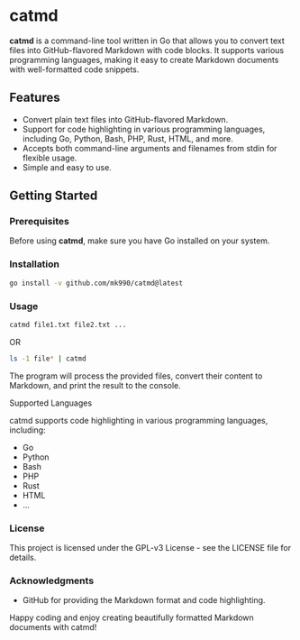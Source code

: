 # catmd

**catmd** is a command-line tool written in Go that allows you to convert text files into GitHub-flavored Markdown with code blocks. It supports various programming languages, making it easy to create Markdown documents with well-formatted code snippets.

## Features

- Convert plain text files into GitHub-flavored Markdown.
- Support for code highlighting in various programming languages, including Go, Python, Bash, PHP, Rust, HTML, and more.
- Accepts both command-line arguments and filenames from stdin for flexible usage.
- Simple and easy to use.

## Getting Started

### Prerequisites

Before using **catmd**, make sure you have Go installed on your system.

### Installation

```bash
go install -v github.com/mk990/catmd@latest
```

### Usage

```bash
catmd file1.txt file2.txt ...
```

OR

```bash
ls -1 file* | catmd
```

The program will process the provided files, convert their content to Markdown, and print the result to the console.

Supported Languages

catmd supports code highlighting in various programming languages, including:

- Go
- Python
- Bash
- PHP
- Rust
- HTML
- ...

### License

This project is licensed under the GPL-v3 License - see the LICENSE file for details.

### Acknowledgments

- GitHub for providing the Markdown format and code highlighting.

Happy coding and enjoy creating beautifully formatted Markdown documents with catmd!
